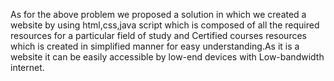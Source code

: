 As for the above problem we proposed a solution in
which we created a website by using html,css,java
script which is composed of all the required resources
for a particular field of study and Certified courses
resources which is created in simplified manner for easy
understanding.As it is a website it can be easily
accessible by low-end devices with Low-bandwidth
internet.
